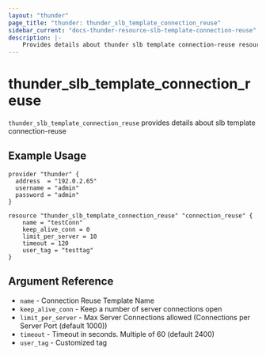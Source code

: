 ```yaml
---
layout: "thunder"
page_title: "thunder: thunder_slb_template_connection_reuse"
sidebar_current: "docs-thunder-resource-slb-template-connection-reuse"
description: |-
    Provides details about thunder slb template connection-reuse resource for A10
---
```


# thunder\_slb\_template\_connection\_reuse

`thunder_slb_template_connection_reuse` provides details about slb template connection-reuse
## Example Usage


```hcl
provider "thunder" {
  address  = "192.0.2.65"
  username = "admin"
  password = "admin"
}

resource "thunder_slb_template_connection_reuse" "connection_reuse" {
	name = "testConn"
	keep_alive_conn = 0
	limit_per_server = 10
	timeout = 120
	user_tag = "testtag"
}
```

## Argument Reference

* `name` - Connection Reuse Template Name
* `keep_alive_conn` - Keep a number of server connections open
* `limit_per_server` - Max Server Connections allowed (Connections per Server Port (default 1000))
* `timeout` - Timeout in seconds. Multiple of 60 (default 2400)
* `user_tag` - Customized tag

